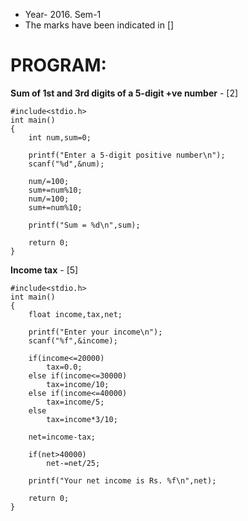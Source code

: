 - Year- 2016. Sem-1
- The marks have been indicated in [] 

# PROGRAM:   
**Sum of 1st and 3rd digits of a 5-digit +ve number**  - [2]

```
#include<stdio.h>
int main()
{	
	int num,sum=0;

	printf("Enter a 5-digit positive number\n");
	scanf("%d",&num);

	num/=100;
	sum+=num%10;
	num/=100;
	sum+=num%10;

	printf("Sum = %d\n",sum);

	return 0;
}

```  

**Income tax**  - [5]
```
#include<stdio.h>
int main()
{
	float income,tax,net;

	printf("Enter your income\n");
	scanf("%f",&income);

	if(income<=20000)
		tax=0.0;
	else if(income<=30000)
		tax=income/10;
	else if(income<=40000)
		tax=income/5;
	else
		tax=income*3/10;

	net=income-tax;
	
	if(net>40000)
		net-=net/25;

	printf("Your net income is Rs. %f\n",net);

	return 0;
}

```
